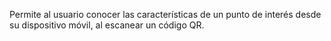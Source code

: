 Permite al usuario conocer las características de un punto de interés desde su dispositivo móvil, al escanear un código QR.